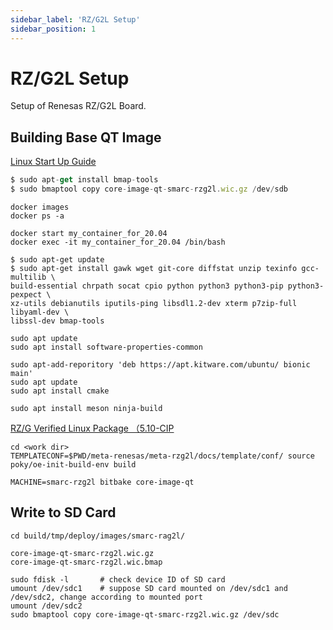 ```yaml
---
sidebar_label: 'RZ/G2L Setup'
sidebar_position: 1
---
```


# RZ/G2L Setup

Setup of Renesas RZ/G2L Board.

## Building Base QT Image

[Linux Start Up Guide](https://www.renesas.com/en/document/gde/smarc-evk-rzg2l-rzg2lc-rzg2ul-linux-start-guide-rev104?r=1467981)

```jsx title="Writing image to SD card (Change device accordingly)"
$ sudo apt-get install bmap-tools
$ sudo bmaptool copy core-image-qt-smarc-rzg2l.wic.gz /dev/sdb
```

```
docker images
docker ps -a
```

```
docker start my_container_for_20.04
docker exec -it my_container_for_20.04 /bin/bash
```

```
$ sudo apt-get update
$ sudo apt-get install gawk wget git-core diffstat unzip texinfo gcc-multilib \
build-essential chrpath socat cpio python python3 python3-pip python3-pexpect \
xz-utils debianutils iputils-ping libsdl1.2-dev xterm p7zip-full libyaml-dev \
libssl-dev bmap-tools
```

```
sudo apt update
sudo apt install software-properties-common

sudo apt-add-reporitory 'deb https://apt.kitware.com/ubuntu/ bionic main'
sudo apt update
sudo apt install cmake

sudo apt install meson ninja-build
```

[RZ/G Verified Linux Package （5.10-CIP](https://www.renesas.com/en/products/microcontrollers-microprocessors/rz-mpus/rzg-linux-platform/rzg-marketplace/verified-linux-package/rzg-verified-linux-package#Download)

```
cd <work dir> 
TEMPLATECONF=$PWD/meta-renesas/meta-rzg2l/docs/template/conf/ source poky/oe-init-build-env build
```

```
MACHINE=smarc-rzg2l bitbake core-image-qt
```

## Write to SD Card

```
cd build/tmp/deploy/images/smarc-rag2l/
```

```
core-image-qt-smarc-rzg2l.wic.gz
core-image-qt-smarc-rzg2l.wic.bmap
```

```
sudo fdisk -l       # check device ID of SD card 
umount /dev/sdc1    # suppose SD card mounted on /dev/sdc1 and /dev/sdc2, change according to mounted port
umount /dev/sdc2
sudo bmaptool copy core-image-qt-smarc-rzg2l.wic.gz /dev/sdc
```